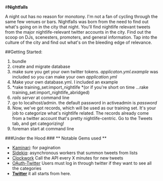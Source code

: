 #**Nightfalls**


A night out has no reason for monotony. I'm not a fan of cycling through the same few venues or bars. Nightfalls was born from the need to find out what's going on in the city that night. You'll find nightlife relevant tweets from the major nightlife-relevant twitter accounts in the city. Find out the scoop on DJs, scenesters, promoters, and general information. Tap into the culture of the city and find out what's on the bleeding edge of relevance.


##Getting Started:
1. bundle
2. create and migrate database
3. make sure you get your own twitter tokens. *applicaton.yml.example* was included so you can make your own *application.yml*
4. Make your own database.yml. I included an example
5. *rake training_set:import_nightlife *(or if you're short on time ...rake training_set:import_nightlife_abridged)
6. *rails server* at command line
7. go to localhost/admin. the default password in activeadmin is *password*
8. Now, we've got records, which will be used as our training set. It's your job to categorize what's nightlife related. The records already come from a twitter account that's pretty nightlife-centric. Go to the Tweets tab, and get categorizing!
9. foreman start at command line

###Under the Hood ###
** Notable Gems used **
- [Kaminari](https://github.com/amatsuda/kaminari): for pagination
- [Sidekiq](https://github.com/mperham/sidekiq): asynchronous workers that summon tweets from lists
- [Clockwork](https://github.com/tomykaira/clockwork) Call the API every X minutes for new tweets
- [OAuth-Twitter](https://github.com/arunagw/omniauth-twitter) Users must log in through twitter if they want to see all the categories
- **[Twitter](https://github.com/sferik/twitter)** it all starts from here.


